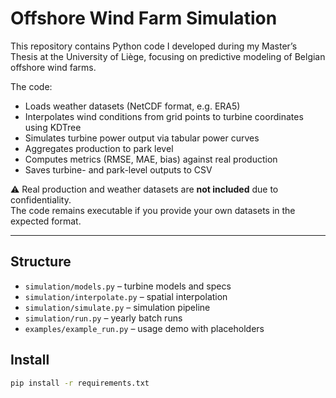 # Offshore Wind Farm Simulation

This repository contains Python code I developed during my Master’s Thesis at the University of Liège,
focusing on predictive modeling of Belgian offshore wind farms.

The code:
- Loads weather datasets (NetCDF format, e.g. ERA5)
- Interpolates wind conditions from grid points to turbine coordinates using KDTree
- Simulates turbine power output via tabular power curves
- Aggregates production to park level
- Computes metrics (RMSE, MAE, bias) against real production
- Saves turbine- and park-level outputs to CSV

⚠️ Real production and weather datasets are **not included** due to confidentiality.  
The code remains executable if you provide your own datasets in the expected format.

---

## Structure
- `simulation/models.py` – turbine models and specs
- `simulation/interpolate.py` – spatial interpolation
- `simulation/simulate.py` – simulation pipeline
- `simulation/run.py` – yearly batch runs
- `examples/example_run.py` – usage demo with placeholders

## Install
```bash
pip install -r requirements.txt
